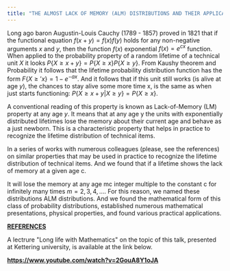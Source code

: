 ```yaml
---
title: "THE ALMOST LACK OF MEMORY (ALM) DISTRIBUTIONS AND THEIR APPLICATIONS"
---
```


Long ago baron Augustin-Louis Cauchy (1789 - 1857) proved in 1821 that if the functional
equation $f(x+y)=f(x)f(y)$ holds for any non-negative arguments $x$ and $y$, then the function
$f(x)$ exponential $f(x)=e^{cx}$ function. When applied to the probability property of a random
lifetime of a technical unit $X$ it looks $P\{X \ge x+y\}= P \{X \ge x\}P\{X \ge y\}$. From Kaushy theorem and
Probability it follows that the lifetime probability distribution function has the form $F \{X \ge' x\}= 1 - e^{-ax}$.
And it follows that if this unit still works (is alive at age $y$), the chances to stay alive
some more time x, is the same as when just starts functioning:
$P\{X \ge x+y | X \ge y \}= P\{X \ge x\}$.

A conventional reading of this property is known as Lack-of-Memory (LM) property at any age
$y$. It means that at any age y the units with exponentially distributed lifetimes lose the
memory about their current age and behave as a just newborn. This is a characteristic
property that helps in practice to recognize the lifetime distribution of technical items.

In a series of works with numerous colleagues (please, see the references) on similar
properties that may be used in practice to recognize the lifetime distribution of technical
items. And we found that if a lifetime shows the lack of memory at a given age c.

It will lose the memory at any age mc integer multiple to the constant c for infinitely many
times $m=2,3, 4,…$. For this reason, we named these distributions ALM distributions. And we
found the mathematical form of this class of probability distributions, established numerous
mathematical presentations, physical properties, and found various practical applications.

<b class="text-indigo-600"><a href="/downloads/Dimitrov_abstract.pdf" target="_blank">REFERENCES</a></b>

A lectrure "Long life with Mathematics"  on the topic of this talk, presented at Kettering university, is available at the link below. 

<b class="text-indigo-600"><a href="https://www.youtube.com/watch?v=2GouA8Y1oJA" target="_blank">https://www.youtube.com/watch?v=2GouA8Y1oJA</a></b>

